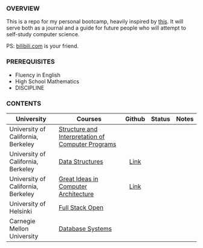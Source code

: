 ### OVERVIEW

This is a repo for my personal bootcamp, heavily inspired by [this](https://www.reddit.com/r/learnprogramming/comments/ortnef/a_super_harsh_guide_to_learning_computer_science/). It will serve both as a journal and a guide for future people who will attempt to self-study computer science.

PS: [bilibili.com](https://www.bilibili.com/) is your friend.

### PREREQUISITES

- Fluency in English
- High School Mathematics
- DISCIPLINE

### CONTENTS

|University|Courses|Github|Status|Notes|
|-|-|:-:|:-:|-|
|University of California, Berkeley|[Structure and Interpretation of Computer Programs](https://cs61a.org/)||||
|University of California, Berkeley|[Data Structures](https://sp21.datastructur.es/)|[Link](https://github.com/orgs/Berkeley-CS61B/repositories)|||
|University of California, Berkeley|[Great Ideas in Computer Architecture](https://cs61c.org/fa22/)|[Link](https://github.com/orgs/61c-teach/repositories)|||(https://people.eecs.berkeley.edu/~jrs/189/)||||
|University of Helsinki|[Full Stack Open](https://fullstackopen.com/en/)||||
|Carnegie Mellon University|[Database Systems](https://15445.courses.cs.cmu.edu/fall2022/)||||
